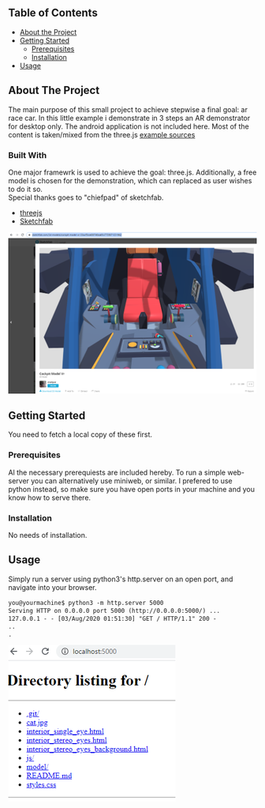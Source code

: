 <!-- TABLE OF CONTENTS -->
## Table of Contents

* [About the Project](#about-the-project)
* [Getting Started](#getting-started)
  * [Prerequisites](#prerequisites)
  * [Installation](#installation)
* [Usage](#usage)


<!-- ABOUT THE PROJECT -->
## About The Project

The main purpose of this small project to achieve stepwise a final goal: ar race car. 
In this little example i demonstrate in 3 steps an AR demonstrator for desktop only. 
The android application is not included here. 
Most of the content is taken/mixed from the three.js [example sources](https://threejs.org/examples/#webgl_animation_cloth)

### Built With
One major framewrk is used to achieve the goal: three.js. 
Additionally, a free model is chosen for the demonstration, which can replaced as user wishes to do it so.  
Special thanks goes to "chiefpad" of sketchfab. 

* [threejs](https://threejs.org/)
* [Sketchfab](https://sketchfab.com/3d-models/cockpit-model-vr-33acf5be400740aa85d7738871231962)

![Image 1](./readme_pics/sketchfab_model.png?raw=true "Model Chosen")


<!-- GETTING STARTED -->
## Getting Started

You need to fetch a local copy of these first.

### Prerequisites

Al the necessary prerequiests are included hereby. 
To run a simple web-server you can alternatively use miniweb, or similar.
I prefered to use python instead, so make sure you have open ports in your machine and you know how to serve there. 

### Installation

No needs of installation. 

<!-- USAGE EXAMPLES -->
## Usage
Simply run a server using python3's http.server on an open port, and navigate into your browser. 

```shell
you@yourmachine$ python3 -m http.server 5000
Serving HTTP on 0.0.0.0 port 5000 (http://0.0.0.0:5000/) ...
127.0.0.1 - - [03/Aug/2020 01:51:30] "GET / HTTP/1.1" 200 -
..
.
```

![Image 1](./readme_pics/folder_structure.png?raw=true "Folder Structure")